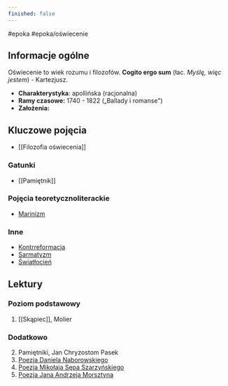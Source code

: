 ```yaml
---
finished: false
---
```

#epoka #epoka/oświecenie
## Informacje ogólne
Oświecenie to wiek rozumu i filozofów. **Cogito ergo sum** (łac. *Myślę, więc jestem*) - Kartezjusz. 
- **Charakterystyka**: apollińska (racjonalna)
- **Ramy czasowe:** 1740 - 1822 („Ballady i romanse")
- **Założenia:** 
## Kluczowe pojęcia
- [[Filozofia oświecenia]]
### Gatunki
- [[Pamiętnik]]
### Pojęcia teoretycznoliterackie
- [Marinizm](Poezja%20baroku.md#^marinizm)
### Inne
- [Kontrreformacja](Filozofia%20baroku.md#^kontrreformacja)
- [Sarmatyzm](Filozofia%20baroku.md#^sarmatyzm)
- [Światłocień](Sztuka%20baroku.md#^chiaroscuro)
## Lektury

### Poziom podstawowy
1. [[Skąpiec]], Molier
### Dodatkowo
2. Pamiętniki, Jan Chryzostom Pasek
3. [Poezja Daniela Naborowskiego](Poezja%20baroku.md#Daniel%20Naborowski) 
4. [Poezja Mikołaja Sępa Szarzyńskiego](Poezja%20baroku.md#Mikołaj%20Sęp%20Szarzyński)
5. [Poezja Jana Andrzeja Morsztyna](Poezja%20baroku.md#Jan%20Andrzej%20Morsztyn)